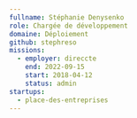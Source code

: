 ```yaml
---
fullname: Stéphanie Denysenko
role: Chargée de développement
domaine: Déploiement
github: stephreso
missions:
  - employer: direccte
    end: 2022-09-15
    start: 2018-04-12
    status: admin
startups:
  - place-des-entreprises
---
```


